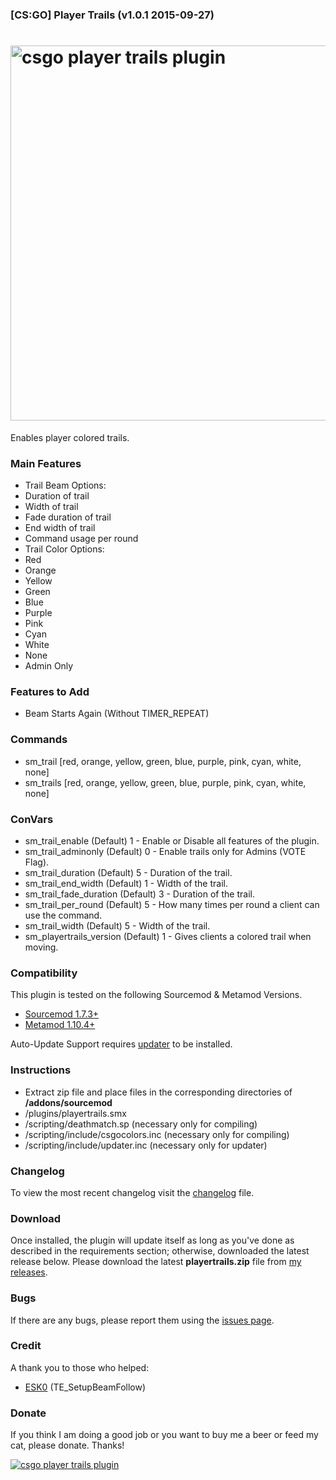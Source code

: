 ### [CS:GO] Player Trails (v1.0.1 2015-09-27)
<a href="http://www.maxximou5.com/"><img src="http://maxximou5.com/sourcemod/assests/img/playertrails_csgo.png" alt="csgo player trails plugin" width="600" /></a>
===============

Enables player colored trails.

### Main Features

- Trail Beam Options:
 - Duration of trail
 - Width of trail
 - Fade duration of trail
 - End width of trail
 - Command usage per round
- Trail Color Options:
 - Red
 - Orange
 - Yellow
 - Green
 - Blue
 - Purple
 - Pink
 - Cyan
 - White
 - None
- Admin Only

### Features to Add

- Beam Starts Again (Without TIMER_REPEAT)

### Commands

- sm_trail <color> [red, orange, yellow, green, blue, purple, pink, cyan, white, none]
- sm_trails <color> [red, orange, yellow, green, blue, purple, pink, cyan, white, none]

### ConVars

- sm_trail_enable (Default) 1 - Enable or Disable all features of the plugin.
- sm_trail_adminonly (Default) 0 - Enable trails only for Admins (VOTE Flag).
- sm_trail_duration (Default)  5 - Duration of the trail.
- sm_trail_end_width (Default) 1 - Width of the trail.
- sm_trail_fade_duration (Default) 3 - Duration of the trail.
- sm_trail_per_round (Default) 5 - How many times per round a client can use the command.
- sm_trail_width (Default) 5 - Width of the trail.
- sm_playertrails_version (Default) 1 - Gives clients a colored trail when moving.

### Compatibility

This plugin is tested on the following Sourcemod & Metamod Versions.

- <a href="http://www.sourcemod.net/snapshots.php">Sourcemod 1.7.3+</a>
- <a href="http://www.sourcemm.net/snapshots">Metamod 1.10.4+</a>

Auto-Update Support requires <a href="https://forums.alliedmods.net/showthread.php?t=169095">updater</a> to be installed.

### Instructions

- Extract zip file and place files in the corresponding directories of **/addons/sourcemod**
- /plugins/playertrails.smx
- /scripting/deathmatch.sp (necessary only for compiling)
- /scripting/include/csgocolors.inc (necessary only for compiling)
- /scripting/include/updater.inc (necessary only for updater)

### Changelog

To view the most recent changelog visit the <a href="https://github.com/Maxximou5/csgo-playertrails/blob/master/CHANGELOG.md">changelog</a> file.

### Download

Once installed, the plugin will update itself as long as you've done as described in the requirements section; otherwise, downloaded the latest release below.
Please download the latest **playertrails.zip** file from <a href="https://github.com/Maxximou5/csgo-playertrails/releases">my releases</a>.

### Bugs

If there are any bugs, please report them using the <a href="https://github.com/Maxximou5/csgo-playertrails/issues">issues page</a>.

### Credit

A thank you to those who helped:

- <a href="https://forums.alliedmods.net/member.php?u=249285">ESK0</a> (TE_SetupBeamFollow)

### Donate

If you think I am doing a good job or you want to buy me a beer or feed my cat, please donate.
Thanks!

<a href="https://www.paypal.com/cgi-bin/webscr?cmd=_s-xclick&hosted_button_id=VSHQ7J8HR95SG"><img src="https://www.paypalobjects.com/en_US/i/btn/btn_donateCC_LG.gif" alt="csgo player trails plugin"/></a>

